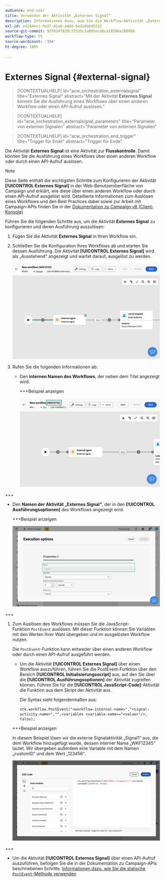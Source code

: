 ```yaml
---
audience: end-user
title: Verwenden der Aktivität „Externes Signal“
description: Informationen dazu, wie Sie die Workflow-Aktivität „Externes Signal“ verwenden
exl-id: e4244ecc-5e37-41a6-a4dd-6e32da6d5512
source-git-commit: 93f6347828c72535c1a005ecd6ca18596a180098
workflow-type: ht
source-wordcount: '354'
ht-degree: 100%

---
```


# Externes Signal {#external-signal}

<!--External Signal End-->

>[!CONTEXTUALHELP]
>id="acw_orchestration_externalsignal"
>title="Externes Signal"
>abstract="Mit der Aktivität **Externes Signal** können Sie die Ausführung eines Workflows über einen anderen Workflow oder einen API-Aufruf auslösen."

>[!CONTEXTUALHELP]
>id="acw_orchestration_externalsignal_parameters"
>title="Parameter von externen Signalen"
>abstract="Parameter von externen Signalen"

>[!CONTEXTUALHELP]
>id="acw_orchestration_end_trigger"
>title="Trigger für Ende"
>abstract="Trigger für Ende"

Die Aktivität **Externes Signal** ist eine Aktivität zur **Flusskontrolle**. Damit können Sie die Ausführung eines Workflows über einen anderen Workflow oder durch einen API-Aufruf auslösen.

>[!NOTE]
>
>Diese Seite enthält die wichtigsten Schritte zum Konfigurieren der Aktivität **[!UICONTROL Externes Signal]** in der Web-Benutzeroberfläche von Campaign und erklärt, wie diese über einen anderen Workflow oder durch einen API-Aufruf ausgelöst wird. Detaillierte Informationen zum Auslösen eines Workflows und den Best Practices dabei sowie zur Arbeit mit Campaign-APIs finden Sie in der [Dokumentation zu Campaign v8 (Client-Konsole)](https://experienceleague.adobe.com/de/docs/campaign/automation/workflows/advanced-management/javascript-in-workflows#trigger-example)

Führen Sie die folgenden Schritte aus, um die Aktivität **Externes Signal** zu konfigurieren und deren Ausführung auszulösen:

1. Fügen Sie die Aktivität **Externes Signal** in Ihren Workflow ein.

1. Schließen Sie die Konfiguration Ihres Workflows ab und starten Sie dessen Ausführung. Die Aktivität **[!UICONTROL Externes Signal]** wird als „Ausstehend“ angezeigt und wartet darauf, ausgelöst zu werden.

   ![](../assets/external-signal-pending.png)

1. Rufen Sie die folgenden Informationen ab:

   * Den **internen Namen des Workflows**, der neben dem Titel angezeigt wird.

     +++Beispiel anzeigen

     ![](../assets/external-signal-workflow-name.png)

+++

   * Den **Namen der Aktivität „Externes Signal“**, der in den **[!UICONTROL Ausführungsoptionen]** des Workflows angezeigt wird.

     +++Beispiel anzeigen

     ![](../assets/external-signal-name.png)

+++

1. Zum Auslösen des Workflows müssen Sie die JavaScript-Funktion `PostEvent` auslösen. Mit dieser Funktion können Sie Variablen mit den Werten Ihrer Wahl übergeben und im ausgelösten Workflow nutzen.

   Die `PostEvent`-Funktion kann entweder über einen anderen Workflow oder durch einen API-Aufruf ausgeführt werden.

   * Um die Aktivität **[!UICONTROL Externes Signal]** über einen Workflow auszuführen, führen Sie die PostEvent-Funktion über den Bereich **[!UICONTROL Initialisierungsscript]** aus, auf den Sie über die **[!UICONTROL Ausführungsoptionen]** der Aktivität zugreifen können. Führen Sie für die **[!UICONTROL JavaScript-Code]**-Aktivität die Funktion aus dem Skript der Aktivität aus.

     Die Syntax sieht folgendermaßen aus:

     ```
     xtk.workflow.PostEvent("<workflow-internal-name>","<signal-activity-name>","",<variables <variable-name>="<value>"/>, false);
     ```

   +++Beispiel anzeigen

   In diesem Beispiel lösen wir die externe Signalaktivität „Signal1“ aus, die dem Workflow hinzugefügt wurde, dessen interner Name „WKF12345“ lautet. Wir übergeben außerdem eine Variable mit dem Namen „customID“ und dem Wert „123456“.

   ![](../assets/external-signal-sample.png)

+++

   * Um die Aktivität **[!UICONTROL Externes Signal]** über einen API-Aufruf auszuführen, befolgen Sie die in der Dokumentation zu Campaign-APIs beschriebenen Schritte. [Informationen dazu, wie Sie die statische `PostEvent`-Methode verwenden](https://experienceleague.adobe.com/developer/campaign-api/api/sm-workflow-PostEvent.html?lang=de)
